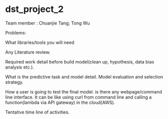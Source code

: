 # dst_project_2

Team member : Chuanjie Tang; Tong Wu

Problems:

What libraries/tools you will need

Any Literature review.

Required work detail before build model(clean up, hypothesis, data bias analysis etc.).

What is the predictive task and model detail. Model evaluation and selection strategy.

How a user is going to test the final model. is there any webpage/command line interface. It can be like using curl from command line and calling a function(lambda via API gateway) in the cloud(AWS).

Tentative time line of activities.
